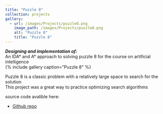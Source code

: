 ```yaml
---
title: "Puzzle 8"
collection: projects
gallery:
  - url: /images/Projects/puzzle8.png  
    image_path: /images/Projects/puzzle8.png  
    alt: "Puzzle 8"
    title: "Puzzle 8"
---
```

***Designing and implementation of:***  
An IDA* and A* approach to solving puzzle 8 for the course on artificial intelligence     
{% include gallery caption="Puzzle 8" %}

Puzzle 8 is a classic problem with a relatively large space to search for the solution  
This project was a great way to practice optimizing search algorithms   

source code avalible here: 
* [Github repo](https://github.com/mohmehdi/Puzzle8_A_IDA_star)  




